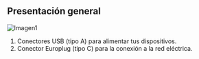 ## Presentación general

![Imagen1](http://static.energysistem.com/images/manuals/44462/5a4ca43fbf325.jpg?1)

1. Conectores USB (tipo A) para alimentar tus dispositivos.
2. Conector Europlug (tipo C) para la conexión a la red eléctrica.


